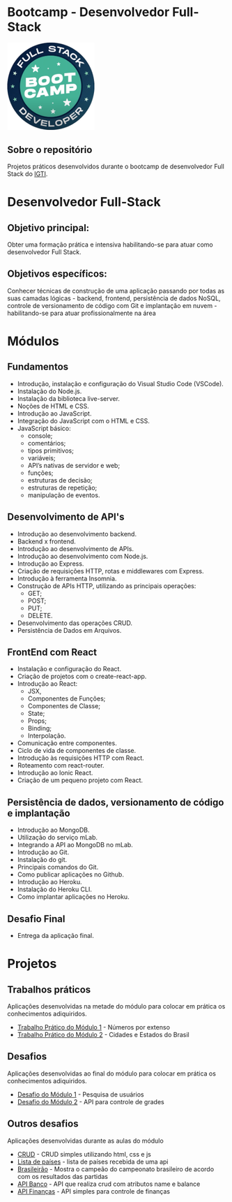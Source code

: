 # Bootcamp - Desenvolvedor Full-Stack
 
<img src="image/full-stack-logo.png" width="200">

## Sobre o repositório

Projetos práticos desenvolvidos durante o bootcamp de desenvolvedor Full Stack do [IGTI](https://www.igti.com.br/).

# Desenvolvedor Full-Stack

## Objetivo principal: 
Obter uma formação prática e intensiva habilitando-se para atuar como desenvolvedor Full Stack.

## Objetivos específicos:
Conhecer técnicas de construção de uma aplicação passando 
por todas as suas camadas lógicas - backend, frontend, 
persistência de dados NoSQL, controle de versionamento 
de código com Git e implantação em nuvem - habilitando-se 
para atuar profissionalmente na área

# Módulos

## Fundamentos
- Introdução, instalação e configuração do Visual Studio Code (VSCode). 
- Instalação do Node.js. 
- Instalação da biblioteca live-server. 
- Noções de HTML e CSS. 
- Introdução ao JavaScript. 
- Integração do JavaScript com o HTML e CSS. 
- JavaScript básico:
  - console; 
  - comentários;
  - tipos primitivos;
  - variáveis;
  - API’s nativas de servidor e web;
  - funções;
  - estruturas de decisão;
  - estruturas de repetição;
  - manipulação de eventos.
  
## Desenvolvimento de API's
- Introdução ao desenvolvimento backend. 
- Backend x frontend. 
- Introdução ao desenvolvimento de APIs. 
- Introdução ao desenvolvimento com Node.js. 
- Introdução ao Express. 
- Criação de requisições HTTP, rotas e middlewares com Express. 
- Introdução à ferramenta Insomnia. 
- Construção de APIs HTTP, utilizando as principais operações: 
  - GET;
  - POST; 
  - PUT;
  - DELETE. 
- Desenvolvimento das operações CRUD.
- Persistência de Dados em Arquivos.

## FrontEnd com React
- Instalação e configuração do React.
- Criação de projetos com o create-react-app.
- Introdução ao React:
  - JSX, 
  - Componentes de Funções;
  - Componentes de Classe;
  - State;
  - Props;
  - Binding;
  - Interpolação. 
- Comunicação entre componentes.
- Ciclo de vida de componentes de classe. 
- Introdução às requisições HTTP com React.
- Roteamento com react-router.
- Introdução ao Ionic React.
- Criação de um pequeno projeto com React.

## Persistência de dados, versionamento de código e implantação
- Introdução ao MongoDB.
- Utilização do serviço mLab.
- Integrando a API ao MongoDB no mLab.
- Introdução ao Git. 
- Instalação do git. 
- Principais comandos do Git. 
- Como publicar aplicações no Github.
- Introdução ao Heroku. 
- Instalação do Heroku CLI. 
- Como implantar aplicações no Heroku.

## Desafio Final
- Entrega da aplicação final.

# Projetos
## Trabalhos práticos
Aplicações desenvolvidas na metade do módulo para colocar em prática os conhecimentos adiquiridos.

- [Trabalho Prático do Módulo 1](https://github.com/rafa-guimaraes/bootcamp-full-stack/tree/master/trabalhos-praticos/trabalho-pratico-1) - Números por extenso
- [Trabalho Prático do Módulo 2](https://github.com/rafa-guimaraes/bootcamp-full-stack/tree/master/trabalhos-praticos/trabalho-pratico-2) - Cidades e Estados do Brasil

## Desafios
Aplicações desenvolvidas ao final do módulo para colocar em prática os conhecimentos adiquiridos.

- [Desafio do Módulo 1](https://github.com/rafa-guimaraes/bootcamp-full-stack/tree/master/desafios/desafio-1) - Pesquisa de usuários
- [Desafio do Módulo 2](https://github.com/rafa-guimaraes/bootcamp-full-stack/tree/master/desafios/desafio-2) - API para controle de grades

## Outros desafios
Aplicações desenvolvidas durante as aulas do módulo

- [CRUD](https://github.com/rafa-guimaraes/bootcamp-full-stack/tree/master/outros-desafios/crud) - CRUD simples utilizando html, css e js
- [Lista de países](https://github.com/rafa-guimaraes/bootcamp-full-stack/tree/master/outros-desafios/lista-paises) - lista de países recebida de uma api
- [Brasileirão](https://github.com/rafa-guimaraes/bootcamp-full-stack/tree/master/outros-desafios/brasileirao) - Mostra o campeão do campeonato brasileiro de acordo com os resultados das partidas
- [API Banco](https://github.com/rafa-guimaraes/bootcamp-full-stack/tree/master/outros-desafios/my-bank-api) - API que realiza crud com atributos name e balance
- [API Finanças](https://github.com/rafa-guimaraes/bootcamp-full-stack/tree/master/outros-desafios/finances) - API simples para controle de finanças
